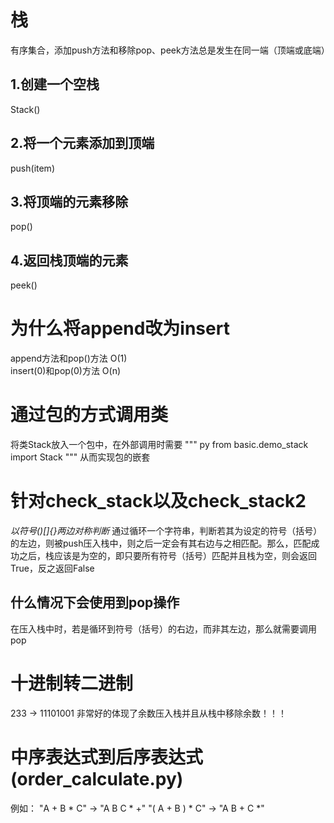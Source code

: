 栈
===
有序集合，添加push方法和移除pop、peek方法总是发生在同一端（顶端或底端）

1.创建一个空栈
-------------
Stack()

2.将一个元素添加到顶端
-------------------
push(item)

3.将顶端的元素移除
----------------
pop()

4.返回栈顶端的元素 
----------------
peek()

为什么将append改为insert
======================
append方法和pop()方法   O(1)    
insert(0)和pop(0)方法   O(n)

通过包的方式调用类
===============
将类Stack放入一个包中，在外部调用时需要
""" py
from basic.demo_stack import Stack
"""
从而实现包的嵌套

针对check_stack以及check_stack2
==============================
*以符号()[]{}两边对称判断*
通过循环一个字符串，判断若其为设定的符号（括号）的左边，则被push压入栈中，则之后一定会有其右边与之相匹配。那么，匹配成功之后，栈应该是为空的，即只要所有符号（括号）匹配并且栈为空，则会返回True，反之返回False

什么情况下会使用到pop操作
----------------------
在压入栈中时，若是循环到符号（括号）的右边，而非其左边，那么就需要调用pop

十进制转二进制
============
233 -> 11101001
非常好的体现了余数压入栈并且从栈中移除余数！！！

中序表达式到后序表达式(order_calculate.py)
======================================
例如：
"A + B * C" -> "A B C * +"
"( A + B ) * C" -> "A B + C *"